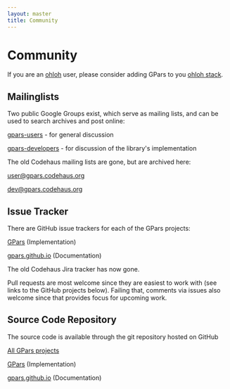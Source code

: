 ```yaml
---
layout: master
title: Community
---
```


# Community

If you are an [ohloh](http://www.ohloh.net) user, please consider adding GPars
to you [ohloh stack](https://www.ohloh.net/p/gpars).

## Mailinglists

Two public Google Groups exist, which serve as mailing lists, and can
be used to search archives and post online:

[gpars-users](http://groups.google.com/forum/#!forum/gpars-users) - for general discussion

[gpars-developers](http://groups.google.com/forum/#!forum/gpars-developers) - for discussion of the library's implementation

The old Codehaus mailing lists are gone, but are archived here:

[user@gpars.codehaus.org](http://gpars-user-mailing-list.19372.n3.nabble.com/)

[dev@gpars.codehaus.org](http://gpars-developer-list.729030.n3.nabble.com/)

## Issue Tracker

There are GitHub issue trackers for each of the GPars projects:

[GPars](http://github.com/GPars/GPars/issues) (Implementation)

[gpars.github.io](http://github.com/GPars/gpars.github.io/issues) (Documentation)

The old Codehaus Jira tracker has now gone.

Pull requests are most welcome since they are easiest to work with
(see links to the GitHub projects below). Failing that, comments via
issues also welcome since that provides focus for upcoming work.

## Source Code Repository

The source code is available through the git repository hosted on GitHub

[All GPars projects](http://github.com/GPars/GPars)

[GPars](http://github.com/GPars/GPars) (Implementation)

[gpars.github.io](http://github.com/GPars/gpars.github.io) (Documentation)

